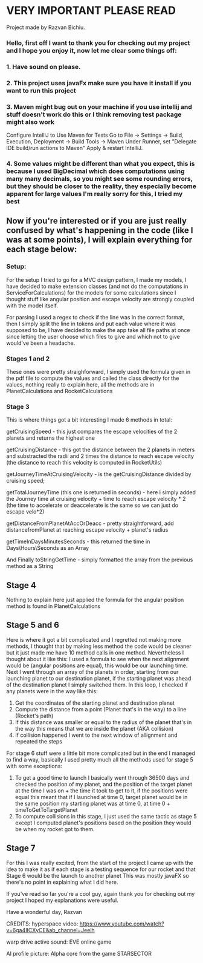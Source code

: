 
# VERY IMPORTANT PLEASE READ
Project made by Razvan Bichiu.
### Hello, first off I want to thank you for checking out my project and I hope you enjoy it, now let me clear some things off:
### 1. Have sound on please.
### 2. This project uses javaFx make sure you have it install if you want to run this project
### 3. Maven might bug out on your machine if you use intellij and stuff doesn't work do this or I think removing test package might also work
Configure IntelliJ to Use Maven for Tests
Go to File → Settings → Build, Execution, Deployment → Build Tools → Maven
Under Runner, set "Delegate IDE build/run actions to Maven"
Apply & restart IntelliJ.

### 4. Some values might be different than what you expect, this is because I used BigDecimal which does computations using many many decimals, so you might see some rounding errors, but they should be closer to the reality, they especially become apparent for large values I'm really sorry for this, I tried my best

## Now if you're interested or if you are just really confused by what's happening in the code (like I was at some points), I will explain everything for each stage below:

### Setup:
For the setup I tried to go for a MVC design pattern, I made my models, I have decided to make extension classes (and not do the computations in ServiceForCalculations) for the models for some calculations since I thought stuff like angular position and escape velocity are strongly coupled with the model itself.

For parsing I used a regex to check if the line was in the correct format, then I simply split the line in tokens and put each value where it was supposed to be, I have decided to make the app take all file paths at once since letting the user choose which files to give and which not to give would've been a headache.

### Stages 1 and 2
These ones were pretty straighforward, I simply used the formula given in the pdf file to compute the values and called the class directly for the values, nothing really to explain here, all the methods are in PlanetCalculations and RocketCalculations

### Stage 3
This is where things got a bit interesting I made 6 methods in total:

getCruisingSpeed - this just compares the escape velocities of the 2 planets and returns the highest one

getCruisingDistance - this got the distance between the 2 planets in meters and substracted the radii and 2 times the distance to reach escape velocity (the distance to reach this velocity is computed in RocketUtils)

getJourneyTimeAtCruisingVelocity - is the getCruisingDistance divided by cruising speed;

getTotalJourneyTime (this one is returned in seconds)  - here I simply added the Journey time at cruising velocity + time to reach escape velocity * 2 (the time to accelerate or deaccelerate is the same so we can just do escape velo*2)

getDistanceFromPlanetAtAccOrDeacc - pretty straightforward, add distancefromPlanet at reaching escape velocity + planet's radius

getTimeInDaysMinutesSeconds - this returned the time in Days\Hours\Seconds as an Array

And Finally toStringGetTime - simply formatted the array from the previous method as a String

## Stage 4

Nothing to explain here just applied the formula for the angular position method is found in PlanetCalculations

## Stage 5 and 6

Here is where it got a bit complicated and I regretted not making more methods, I thought that by making less method the code would be cleaner but it just made me have 10 method calls in one method.
Nevertheless I thought about it like this: I used a formula to see when the next alignment would be (angular positions are equal), this would be our launching time.
Next I went through an array of the planets in order, starting from our launching planet to our destination planet, if the starting planet was ahead of the destination planet I simply switched them.
In this loop, I checked if any planets were in the way like this:
1. Get the coordinates of the  starting planet and destination planet
2. Compute the distance from a point (Planet that's in the way) to a line (Rocket's path)
3. If this distance was smaller or equal to the radius of the planet that's in the way this means that we are inside the planet (AKA collision)
4. If collision happened I went to the next window of allignment and repeated the steps

For stage 6 stuff were a little bit more complicated but in the end I managed to find a way, basically I used pretty much all the methods used for stage 5 with some exceptions:
1. To get a good time to launch I basically went through 36500 days and checked the position of my planet,  and the position of the target planet at the time I was on + the time it took to get to it, if the positions were equal this meant that if I launched at time 0, target planet would be in the same position my starting planet was at time 0, at time 0 + timeToGetToTargetPlanet
2. To compute collisions in this stage, I just used the same tactic as stage 5 except I computed planet's positions based on the position they would be when my rocket got to them.

## Stage 7

For this I was really excited, from the start of the project I came up with the idea to make it as if each stage is a testing sequence for our rocket and that Stage 6 would be the launch to another planet
This was mostly javaFX so there's no point in explaining what I did here.

If you've read so far you're a cool guy, again thank you for checking out my project I hoped my explanations were useful.

Have a wonderful day,
Razvan

CREDITS: 
hyperspace video: https://www.youtube.com/watch?v=6ga4IICXyCE&ab_channel=Jeelh

warp drive active sound: EVE online game

AI profile picture: Alpha core from the game STARSECTOR

